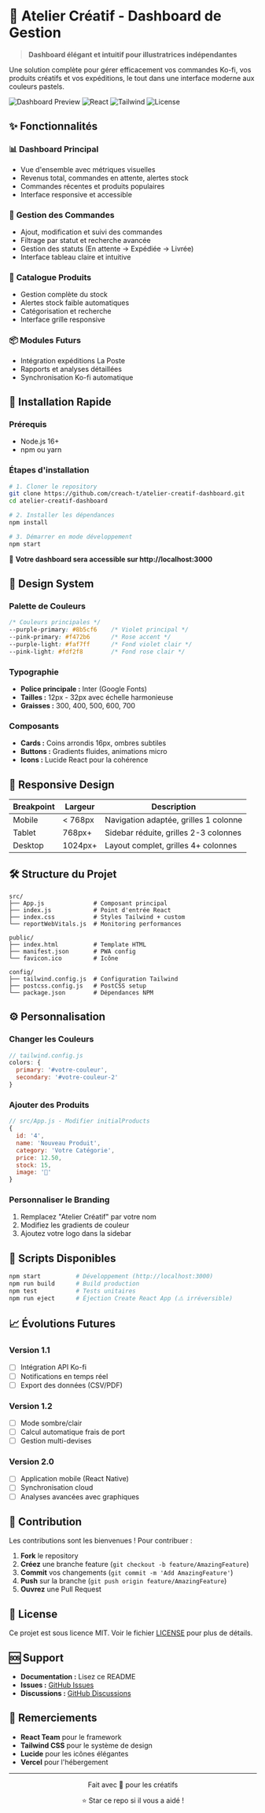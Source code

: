 # 🎨 Atelier Créatif - Dashboard de Gestion

> **Dashboard élégant et intuitif pour illustratrices indépendantes**

Une solution complète pour gérer efficacement vos commandes Ko-fi, vos produits créatifs et vos expéditions, le tout dans une interface moderne aux couleurs pastels.

![Dashboard Preview](https://img.shields.io/badge/Version-1.0.0-purple)
![React](https://img.shields.io/badge/React-18.2.0-blue)
![Tailwind](https://img.shields.io/badge/TailwindCSS-3.3.2-teal)
![License](https://img.shields.io/badge/License-MIT-green)

## ✨ Fonctionnalités

### 📊 **Dashboard Principal**
- Vue d'ensemble avec métriques visuelles
- Revenus total, commandes en attente, alertes stock
- Commandes récentes et produits populaires
- Interface responsive et accessible

### 🛒 **Gestion des Commandes**
- Ajout, modification et suivi des commandes
- Filtrage par statut et recherche avancée
- Gestion des statuts (En attente → Expédiée → Livrée)
- Interface tableau claire et intuitive

### 🎯 **Catalogue Produits**
- Gestion complète du stock
- Alertes stock faible automatiques
- Catégorisation et recherche
- Interface grille responsive

### 📦 **Modules Futurs**
- Intégration expéditions La Poste
- Rapports et analyses détaillées
- Synchronisation Ko-fi automatique

## 🚀 Installation Rapide

### Prérequis
- Node.js 16+ 
- npm ou yarn

### Étapes d'installation

```bash
# 1. Cloner le repository
git clone https://github.com/creach-t/atelier-creatif-dashboard.git
cd atelier-creatif-dashboard

# 2. Installer les dépendances
npm install

# 3. Démarrer en mode développement
npm start
```

🎉 **Votre dashboard sera accessible sur http://localhost:3000**

## 🎨 Design System

### Palette de Couleurs
```css
/* Couleurs principales */
--purple-primary: #8b5cf6    /* Violet principal */
--pink-primary: #f472b6      /* Rose accent */
--purple-light: #faf7ff      /* Fond violet clair */
--pink-light: #fdf2f8        /* Fond rose clair */
```

### Typographie
- **Police principale :** Inter (Google Fonts)
- **Tailles :** 12px - 32px avec échelle harmonieuse
- **Graisses :** 300, 400, 500, 600, 700

### Composants
- **Cards :** Coins arrondis 16px, ombres subtiles
- **Buttons :** Gradients fluides, animations micro
- **Icons :** Lucide React pour la cohérence

## 📱 Responsive Design

| Breakpoint | Largeur | Description |
|------------|---------|-------------|
| Mobile     | < 768px | Navigation adaptée, grilles 1 colonne |
| Tablet     | 768px+  | Sidebar réduite, grilles 2-3 colonnes |
| Desktop    | 1024px+ | Layout complet, grilles 4+ colonnes |

## 🛠️ Structure du Projet

```
src/
├── App.js              # Composant principal
├── index.js            # Point d'entrée React
├── index.css           # Styles Tailwind + custom
└── reportWebVitals.js  # Monitoring performances

public/
├── index.html          # Template HTML
├── manifest.json       # PWA config
└── favicon.ico         # Icône

config/
├── tailwind.config.js  # Configuration Tailwind
├── postcss.config.js   # PostCSS setup
└── package.json        # Dépendances NPM
```

## ⚙️ Personnalisation

### Changer les Couleurs
```javascript
// tailwind.config.js
colors: {
  primary: '#votre-couleur',
  secondary: '#votre-couleur-2'
}
```

### Ajouter des Produits
```javascript
// src/App.js - Modifier initialProducts
{
  id: '4',
  name: 'Nouveau Produit',
  category: 'Votre Catégorie',
  price: 12.50,
  stock: 15,
  image: '🎨'
}
```

### Personnaliser le Branding
1. Remplacez "Atelier Créatif" par votre nom
2. Modifiez les gradients de couleur
3. Ajoutez votre logo dans la sidebar

## 🔧 Scripts Disponibles

```bash
npm start          # Développement (http://localhost:3000)
npm run build      # Build production
npm test           # Tests unitaires
npm run eject      # Éjection Create React App (⚠️ irréversible)
```

## 📈 Évolutions Futures

### Version 1.1
- [ ] Intégration API Ko-fi
- [ ] Notifications en temps réel
- [ ] Export des données (CSV/PDF)

### Version 1.2
- [ ] Mode sombre/clair
- [ ] Calcul automatique frais de port
- [ ] Gestion multi-devises

### Version 2.0
- [ ] Application mobile (React Native)
- [ ] Synchronisation cloud
- [ ] Analyses avancées avec graphiques

## 🤝 Contribution

Les contributions sont les bienvenues ! Pour contribuer :

1. **Fork** le repository
2. **Créez** une branche feature (`git checkout -b feature/AmazingFeature`)
3. **Commit** vos changements (`git commit -m 'Add AmazingFeature'`)
4. **Push** sur la branche (`git push origin feature/AmazingFeature`)
5. **Ouvrez** une Pull Request

## 📝 License

Ce projet est sous licence MIT. Voir le fichier [LICENSE](LICENSE) pour plus de détails.

## 🆘 Support

- **Documentation :** Lisez ce README
- **Issues :** [GitHub Issues](https://github.com/creach-t/atelier-creatif-dashboard/issues)
- **Discussions :** [GitHub Discussions](https://github.com/creach-t/atelier-creatif-dashboard/discussions)

## 💝 Remerciements

- **React Team** pour le framework
- **Tailwind CSS** pour le système de design
- **Lucide** pour les icônes élégantes
- **Vercel** pour l'hébergement

---

<div align="center">
  <p>Fait avec 💜 pour les créatifs</p>
  <p>⭐ Star ce repo si il vous a aidé !</p>
</div>